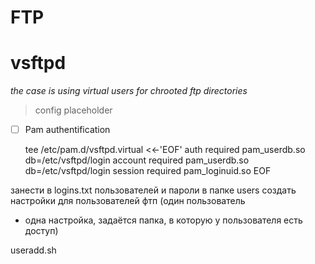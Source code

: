 FTP
=============
# vsftpd

*the case is using virtual users for chrooted ftp directories*

> config placeholder

* [ ] Pam authentification

	tee /etc/pam.d/vsftpd.virtual <<-'EOF'
	auth required pam_userdb.so db=/etc/vsftpd/login
	account required pam_userdb.so db=/etc/vsftpd/login
	session required pam_loginuid.so
	EOF

занести в logins.txt пользователей и пароли
в папке users создать настройки для пользователей фтп (один пользователь
- одна настройка, задаётся папка, в которую у пользователя есть доступ)

useradd.sh